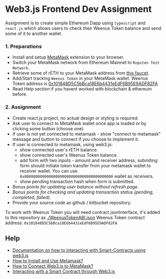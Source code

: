 # Web3.js Frontend Dev Assignment
Assignment is to create simple Ethereum Dapp using `typescript` and `react.js` which allows users to check their Weenus Token balance and send some of it to another wallet.

### 1. Preparations
- Install and setup [MetaMask](https://metamask.io/download.html) extension to your browser.
- Switch your MetaMask network from Ethereum Mainnet to `Ropsten Test Network`.
- Retrieve some of rETH to your MetaMask address from [this faucet](https://faucet.dimensions.network).
- Add/Start tracking `Weenus Token` in your MetaMask wallet. Weenus Token address is [0x101848D5C5bBca18E6b4431eEdF6B95E9ADF82FA](https://ropsten.etherscan.io/address/0x101848D5C5bBca18E6b4431eEdF6B95E9ADF82FA#code)
- Read Help section if you havent worked with blockchain & ethereum before.

### 2. Assignment

- Create react.js project, no actual design or styling is required.
- Ask user to connect to MetaMask wallet once app is loaded or by clicking some button (choose one).
- If user is not yet connected to metamask - show "connect to metamask" message and button to connect if you choose to implement it.
- If user is connected to metamask, using web3.js:
  * show connected user's rETH balance.
  * show connected user's Weenus Token balance.
  * add form with two inputs - amount and receiver address, submiting form should initiate token transfer from your metamask wallet to receiver wallet. You can use `0x0000000000000000000000000000000000000000` wallet as receivers.
  * show pending transaction hash when form is submitted.
- *Bonus points for updating user balance without refresh page.*
- *Bonus points for checking and updating transaction status (pending, completed, failed).*
- Provide your source code as github / bitbucket repository.


To work with Weenus Token you will need contract jsonInterface, it's added to this repository as [./WeenusTokenABI.json](./WeenusTokenABI.json)
Weenus Token contract address: `0x101848D5C5bBca18E6b4431eEdF6B95E9ADF82FA`

## Help

- [Documentation on how to interacting with Smart-Contracts using web3.js](https://web3js.readthedocs.io/en/v1.3.0/web3-eth-contract.html)
- [How to Install and Use Metamask?](https://blog.wetrust.io/how-to-install-and-use-metamask-7210720ca047)
- [How to Connect Web3.js to MetaMask?](https://medium.com/@awantoch/how-to-connect-web3-js-to-metamask-in-2020-fee2b2edf58a)
- [Interacting with a Smart Contract through Web3.js](https://medium.com/@yangnana11/interacting-with-a-smart-contract-through-web3-js-tutorial-56a7ff2ff153)
